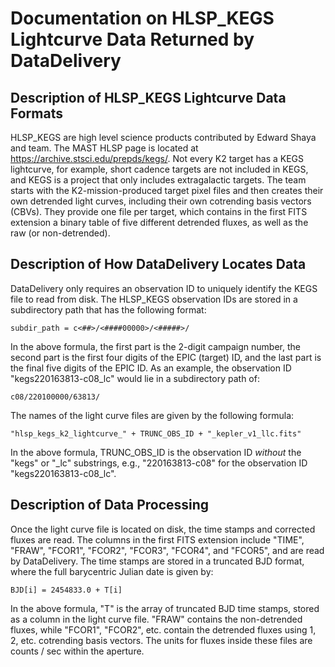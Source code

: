 # Documentation on HLSP_KEGS Lightcurve Data Returned by DataDelivery

## Description of HLSP_KEGS Lightcurve Data Formats

HLSP_KEGS are high level science products contributed by Edward Shaya and team.  The MAST HLSP page is located at https://archive.stsci.edu/prepds/kegs/.  Not every K2 target has a KEGS lightcurve, for example, short cadence targets are not included in KEGS, and KEGS is a project that only includes extragalactic targets.  The team starts with the K2-mission-produced target pixel files and then creates their own detrended light curves, including their own cotrending basis vectors (CBVs).  They provide one file per target, which contains in the first FITS extension a binary table of five different detrended fluxes, as well as the raw (or non-detrended).

## Description of How DataDelivery Locates Data

DataDelivery only requires an observation ID to uniquely identify the KEGS file to read from disk.  The HLSP_KEGS observation IDs are stored in a subdirectory path that has the following format:

    subdir_path = c<##>/<####00000>/<#####>/

In the above formula, the first part is the 2-digit campaign number, the second part is the first four digits of the EPIC (target) ID, and the last part is the final five digits of the EPIC ID.  As an example, the observation ID "kegs220163813-c08_lc" would lie in a subdirectory path of:

    c08/220100000/63813/

The names of the light curve files are given by the following formula:

    "hlsp_kegs_k2_lightcurve_" + TRUNC_OBS_ID + "_kepler_v1_llc.fits"

In the above formula, TRUNC_OBS_ID is the observation ID *without* the "kegs" or "_lc" substrings, e.g., "220163813-c08" for the observation ID "kegs220163813-c08_lc".

## Description of Data Processing

Once the light curve file is located on disk, the time stamps and corrected fluxes are read.  The columns in the first FITS extension include "TIME", "FRAW", "FCOR1", "FCOR2", "FCOR3", "FCOR4", and "FCOR5", and are read by DataDelivery.  The time stamps are stored in a truncated BJD format, where the full barycentric Julian date is given by:

    BJD[i] = 2454833.0 + T[i]

In the above formula, "T" is the array of truncated BJD time stamps, stored as a column in the light curve file.  "FRAW" contains the non-detrended fluxes, while "FCOR1", "FCOR2", etc. contain the detrended fluxes using 1, 2, etc. cotrending basis vectors.  The units for fluxes inside these files are counts / sec within the aperture.

